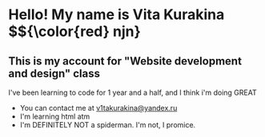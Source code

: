 [](https://user-images.githubusercontent.com/18350557/176309783-0785949b-9127-417c-8b55-ab5a4333674e.gif) Hello! My name is Vita Kurakina $${\color{red} njn}
=====================================================================================================================================

This is my account for "Website development and design" class
-------------------------------------------------------------

I've been learning to code for 1 year and a half, and I think i'm doing GREAT

* You can contact me at [v1takurakina@yandex.ru](mailto:v1takurakina@yandex.ru)
* I'm learning html atm
* I'm DEFINITELY NOT a spiderman. I'm not, I promice.
